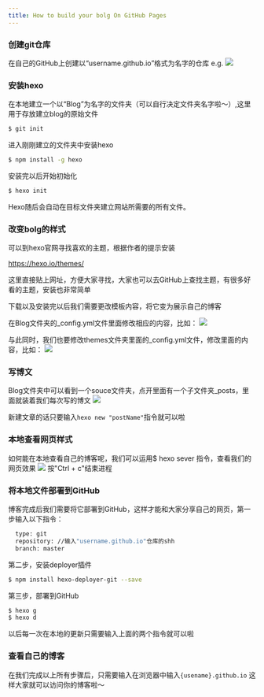 ```yaml
---
title: How to build your bolg On GitHub Pages
---
```



### 创建git仓库
在自己的GitHub上创建以“username.github.io”格式为名字的仓库
e.g.
![](http://ww1.sinaimg.cn/large/9bd18299gw1f73u79mz76j205u016744.jpg)



### 安装hexo
在本地建立一个以“Blog”为名字的文件夹（可以自行决定文件夹名字啦～）,这里用于存放建立blog的原始文件

``` bash
$ git init
```
<!-- more -->

进入刚刚建立的文件夹中安装hexo

``` bash
$ npm install -g hexo
```

安装完以后开始初始化

``` bash
$ hexo init
```
Hexo随后会自动在目标文件夹建立网站所需要的所有文件。


### 改变bolg的样式
可以到hexo官网寻找喜欢的主题，根据作者的提示安装

https://hexo.io/themes/

这里直接贴上网址，方便大家寻找，大家也可以去GitHub上查找主题，有很多好看的主题，安装也非常简单

下载以及安装完以后我们需要更改模板内容，将它变为展示自己的博客

在Blog文件夹的_config.yml文件里面修改相应的内容，比如：
![](http://ww2.sinaimg.cn/large/9bd18299gw1f73vm7blhgj207f04bmxd.jpg)

与此同时，我们也要修改themes文件夹里面的_config.yml文件，修改里面的内容，比如：
![](http://ww3.sinaimg.cn/large/9bd18299gw1f73vpx1hqjj20aj05sdge.jpg)


### 写博文
Blog文件夹中可以看到一个souce文件夹，点开里面有一个子文件夹_posts，里面就装着我们每次写的博文
![](http://ww2.sinaimg.cn/large/9bd18299gw1f73vya1y5tj206907daaa.jpg)

新建文章的话只要输入`hexo new "postName"`指令就可以啦


### 本地查看网页样式
如何能在本地查看自己的博客呢，我们可以运用$ hexo sever 指令，查看我们的网页效果
![](http://ww2.sinaimg.cn/large/9bd18299gw1f7bxjj14vtj20ev04tt9n.jpg)
按"Ctrl + c"结束进程

### 将本地文件部署到GitHub
博客完成后我们需要将它部署到GitHub，这样才能和大家分享自己的网页，第一步输入以下指令：

```bash
  type: git
  repository: //输入"username.github.io"仓库的shh
  branch: master
```

第二步，安装deployer插件

```bash
$ npm install hexo-deployer-git --save
```

第三步，部署到GitHub

```bash
$ hexo g
$ hexo d
```
以后每一次在本地的更新只需要输入上面的两个指令就可以啦

### 查看自己的博客
在我们完成以上所有步骤后，只需要输入在浏览器中输入`{usename}.github.io`
这样大家就可以访问你的博客啦～